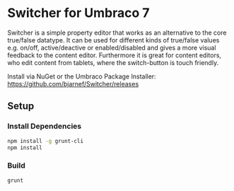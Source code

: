# Switcher for Umbraco 7

Switcher is a simple property editor that works as an alternative to the core true/false datatype.
It can be used for different kinds of true/false values e.g. on/off, active/deactive or enabled/disabled and gives a more visual feedback to the content editor. Furthermore it is great for content editors, who edit content from tablets, where the switch-button is touch friendly.

Install via NuGet or the Umbraco Package Installer: https://github.com/bjarnef/Switcher/releases

## Setup

### Install Dependencies

```bash
npm install -g grunt-cli
npm install
```

### Build

```bash
grunt
```